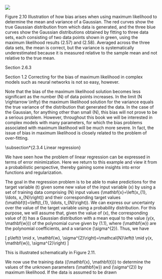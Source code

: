 
![](https://cdn.mathpix.com/cropped/2024_05_10_b1d2b75d968ee60f6ba8g-1.jpg?height=316&width=1492&top_left_y=210&top_left_x=154)

Figure 2.10 Illustration of how bias arises when using maximum likelihood to determine the mean and variance of a Gaussian. The red curves show the true Gaussian distribution from which data is generated, and the three blue curves show the Gaussian distributions obtained by fitting to three data sets, each consisting of two data points shown in green, using the maximum likelihood results (2.57) and (2.58). Averaged across the three data sets, the mean is correct, but the variance is systematically underestimated because it is measured relative to the sample mean and not relative to the true mean.

Section 2.6.3

Section 1.2
Correcting for the bias of maximum likelihood in complex models such as neural networks is not so easy, however.

Note that the bias of the maximum likelihood solution becomes less significant as the number \(N\) of data points increases. In the limit \(N \rightarrow \infty\) the maximum likelihood solution for the variance equals the true variance of the distribution that generated the data. In the case of the Gaussian, for anything other than small \(N\), this bias will not prove to be a serious problem. However, throughout this book we will be interested in complex models with many parameters, for which the bias problems associated with maximum likelihood will be much more severe. In fact, the issue of bias in maximum likelihood is closely related to the problem of over-fitting.

\subsection*{2.3.4 Linear regression}

We have seen how the problem of linear regression can be expressed in terms of error minimization. Here we return to this example and view it from a probabilistic perspective, thereby gaining some insights into error functions and regularization.

The goal in the regression problem is to be able to make predictions for the target variable \(t\) given some new value of the input variable \(x\) by using a set of training data comprising \(N\) input values \(\mathbf{x}=\left(x_{1}, \ldots, x_{N}\right)\) and their corresponding target values \(\mathbf{t}=\left(t_{1}, \ldots, t_{N}\right)\). We can express our uncertainty over the value of the target variable using a probability distribution. For this purpose, we will assume that, given the value of \(x\), the corresponding value of \(t\) has a Gaussian distribution with a mean equal to the value \(y(x, \mathbf{w})\) of the polynomial curve given by (1.1), where \(\mathbf{w}\) are the polynomial coefficients, and a variance \(\sigma^{2}\). Thus, we have

\[
p\left(t \mid x, \mathbf{w}, \sigma^{2}\right)=\mathcal{N}\left(t \mid y(x, \mathbf{w}), \sigma^{2}\right)
\]

This is illustrated schematically in Figure 2.11.

We now use the training data \(\{\mathbf{x}, \mathbf{t}\}\) to determine the values of the unknown parameters \(\mathbf{w}\) and \(\sigma^{2}\) by maximum likelihood. If the data is assumed to be drawn